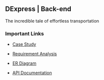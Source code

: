 ## DExpress | Back-end
The incredible tale of effortless transportation

### Important Links
- [Case Study](https://drive.google.com/file/d/1OTnUsS3iDLE6amuRMld0Zls5xT5PX9g2/view?usp=sharing)

- [Requirement Analysis](https://docs.google.com/document/d/1H_8wLAGah82C1x55JKwkkPtmSoBnBqC9JiuHEZv3PrQ/edit?usp=sharing)

- [ER Diagram](https://docs.google.com/document/d/1H_8wLAGah82C1x55JKwkkPtmSoBnBqC9JiuHEZv3PrQ/edit?usp=sharing)

- [API Documentation](https://docs.google.com/document/d/1H_8wLAGah82C1x55JKwkkPtmSoBnBqC9JiuHEZv3PrQ/edit?usp=sharing)